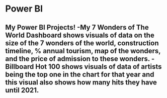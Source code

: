 # Power BI
My Power BI Projects!
-My 7 Wonders of The World Dashboard shows visuals of data on the size of the 7 wonders of the world, construction timeline, % annual tourism, map of the wonders, and the price of admission to these wonders.
-Billboard Hot 100 shows visuals of data of artists being the top one in the chart for that year and this visual also shows how many hits they have until 2021.
-
